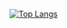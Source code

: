 [![Top Langs](https://github-readme-stats.vercel.app/api/top-langs/?username=DanielsASilva&theme=transparent)](https://github.com/anuraghazra/github-readme-stats)
